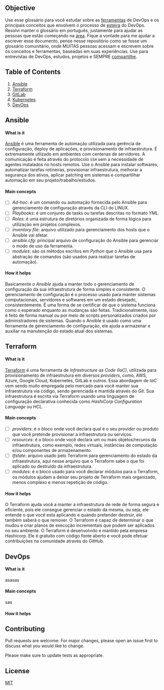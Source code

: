 ## Objective

Use esse glossário para você estudar sobre as [ferramentas](https://4linux.com.br/ferramentas-do-mundo-devops/) de DevOps e os principais conceitos que envolvem o processo de [esteira](https://www.edureka.co/blog/devops-lifecycle/) do DevOps. Resolvi manter o glossário em português, justamente para ajudar as pessoas que estão começando na [área](https://gomex.me/blog/primeiros_passos_devops/). Fique a vontade para me ajudar a escrever esse documento, pense nesse repositório como se fosse um glossário comunitário, onde MUITAS pessoas acessam e escrevem sobre os conceitos e ferramentas, baseadas em suas experiências. Use para entrevistas de DevOps, estudos, projetos e SEMPRE [compartilhe](https://amauryborgesouza.medium.com/). 

## Table of Contents
1. [Ansible](#Ansible)
2. [Terraform](#Terraform)
3. [GitLab](#GitLab)
4. [Kubernetes](#Kubernetes)
5. [DevOps](#DevOps)

## Ansible

#### What is it
[Ansible](https://docs.ansible.com/) é uma ferramenta de automação utilizada para gerência de configuração, deploy de aplicações, e provisionamento de infraestrutura. É extremamente utlizado em ambientes com centenas de servidores. A comunicação é feita através do protocolo `SSH` sem a necessidade de agentes instalados no hosts remotos. Use o Ansible para instalar softwares, automatizar tarefas rotineiras, provisionar infraestrutura, melhorar a segurança dos ativos, aplicar patching em sistemas e compartilhar automação em seu projeto/trabalho/estudos.

#### Main concepts
- [ ] *Ad-hoc*: é um comando ou automação fornecida pelo Ansible para gerenciamento de configuração através da CLI do LINUX.
- [ ] *Playbooks*: é um conjunto de tasks ou tarefas descritas no formato *YML*.
- [ ] *Roles*: é uma estrutura de diretórios organizada de forma lógica para utilização em projetos complexos.
- [ ] *inventory file*: arquivo utilizado para gerenciamento dos hosts que o Ansible vai afetar.
- [ ] *ansible.cfg*: principal arquivo de configuração do Ansible para gerenciar o modo de uso da ferramenta.
- [ ] *modules*: são os métodos escritos em *Python* que o Ansible usa para abstração de comandos (são usados para realizar tarefas de automação).

#### How it helps
Basicamente o *Ansible* ajuda a manter todo o gerenciamento de configuração da sua infraestrutura de forma simples e consistente. O gerenciamento de configuração é o processo usado para manter sistemas computacionais, servidores e softwares em um estado desejado, consistentemente. É uma forma de se certificar de que o sistema funciona como o esperado enquanto as mudanças são feitas. Tradicionalmente, isso é feito de forma manual ou por meio de scripts personalizados criados por administradores de sistemas. Quando o Ansible é usado como uma ferramenta de gerenciamento de configuração, ele ajuda a armazenar e auxiliar na manutenção do estado atual dos sistemas. 


## Terraform

#### What is it
[Terraform](https://www.terraform.io/) é uma ferramenta de *Infrastructure as Code (IaC)*, utilizada para provisionamento de infraestrutura em diversos *providers*, como, AWS, Azure, Google Cloud, Kubernetes, GitLab e outros. Essa abordagem de *IaC* vem sendo muito empregada pelo mercado para você manter sua infraestrutura via código, sendo gerenciada e mantida através do *Git*. Sua infraestrutura é escrita via Terraform usando uma linguagem de configuração declarativa conhecida como *HashiCorp Configuration Language* ou *HCL*.

#### Main concepts
- [ ] *providers*: é o bloco onde você declara qual é o seu *provider* ou produto que você pretende provisionar a infraestrutura ou serviços.
- [ ] *resources*: é o bloco onde você declara um ou mais objetos/recuros da infraestrutura, como exemplo, redes virtuais, instâncias de computação e/ou componentes de armazenamento.
- [ ] *tfstate*: arquivo usado pelo Terraform para gerenciamento do estado da infraestrutura, aqui nesse arquivo que o Terraform sabe o que foi aplicado ou destruído da infraestrutura.
- [ ] *modules*: é o bloco usado para você declarar módulos para o Terraform, os módulos ajudam a deixar seu projeto de Terraform mais organizado, menos complexo e menos repetição de código.

#### How it helps
O Terraform ajuda você a manter a infraestrutura de rede de forma segura e eficiente, pois ele consegue gerenciar o estado da mesma, ou seja, ele entende o que você esta aplicando e quando pretender destruir, ele também saberá o que remover. O Terraform é capaz de determinar o que mudou e criar planos de execução incrementais que podem ser aplicados no seu ambiente. O Terraform é desenvolvido e mantido pela empresa Hashicorp. Ele é gratuito com código fonte aberto e você pode efetuar contribuições na comunidade através do GitHub.

## DevOps

#### What is it
asasas

#### Main concepts
sas

#### How it helps

## Contributing
Pull requests are welcome. For major changes, please open an issue first to discuss what you would like to change.

Please make sure to update tests as appropriate.

## License
[MIT](https://choosealicense.com/licenses/mit/)


